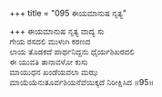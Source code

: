 +++
title = "095 ಈಯಮಾನುಷ ನೃತ್ಯ"

+++
ಈಯಮಾನುಷ ನೃತ್ಯ ವಾದ್ಯ ಸು  
ಗೇಯ ರಸದಲಿ ಮುಳುಗಿ ಕರಣದ  
ಲಾಯ ತೊಡಕದೆ ಪಾರ್ಥನಿದ್ದನು ಧೈರ್ಯಶಿಖರದಲಿ   
ಈ ಯುವತಿ ತಾನಾವಳೋ ಕುಸು  
ಮಾಯುಧನ ಖಂಡೆಯವಲಾ ಮಝ  
ಮಾಯೆಯೆನುತೂರ್ವಶಿಯನೆವೆಯಿಕ್ಕದೆ ನಿರೀಕ್ಷಿಸಿದ      ॥95॥